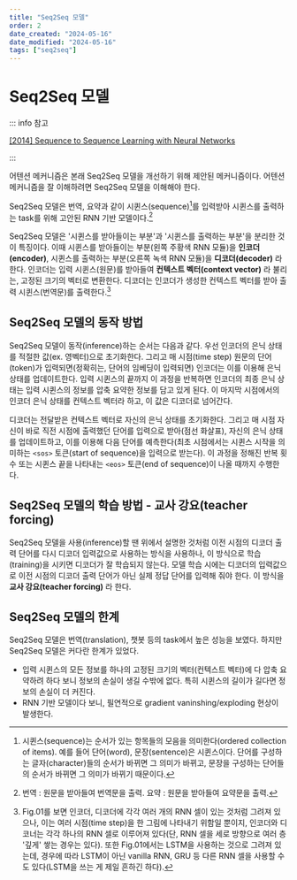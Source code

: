 ```yaml
---
title: "Seq2Seq 모델"
order: 2
date_created: "2024-05-16"
date_modified: "2024-05-16"
tags: ["seq2seq"]
---
```


# Seq2Seq 모델

::: info 참고

[[2014] Sequence to Sequence Learning with Neural Networks](https://arxiv.org/abs/1409.3215)

:::

어텐션 메커니즘은 본래 Seq2Seq 모델을 개선하기 위해 제안된 메커니즘이다. 어텐션 메커니즘을 잘 이해하려면 Seq2Seq 모델을 이해해야 한다.

Seq2Seq 모델은 번역, 요약과 같이 시퀸스(sequence)[^1]를 입력받아 시퀸스를 출력하는 task를 위해 고안된 RNN 기반 모델이다.[^2]

[^1]: 시퀸스(sequence)는 순서가 있는 항목들의 모음을 의미한다(ordered collection of items). 예를 들어 단어(word), 문장(sentence)은 시퀸스이다. 단어를 구성하는 글자(character)들의 순서가 바뀌면 그 의미가 바뀌고, 문장을 구성하는 단어들의 순서가 바뀌면 그 의미가 바뀌기 때문이다.
[^2]: 번역 : 원문을 받아들여 번역문을 출력. 요약 : 원문을 받아들여 요약문을 출력.

<v-image src="seq2seq.png" title="Fig.01 Seq2Seq 모델" description="영어 문장 &quot;I am a student.&quot;을 프랑스어 &quot;Je suis étudiant.&quot;으로 번역하는 Seq2Seq 모델이다. 왼쪽 주황색 사각형이 인코더(encoder)를, 오른쪽 녹색 사각형이 디코더(decoder)를 나타내고 있다. 인코더는 입력 문장(&quot;I am a student.&quot;)을 입력받아 컨텍스트 벡터(context vector)를 출력하고, 디코더는 컨텍스트 벡터(와 <code>&lt;sos&gt;</code> 토큰)를 입력으로 받아 출력 문장(&quot;Je suis étudiant.&quot;)을 출력한다." />

Seq2Seq 모델은 '시퀸스를 받아들이는 부분'과 '시퀸스를 출력하는 부분'을 분리한 것이 특징이다. 이때 시퀸스를 받아들이는 부분(왼쪽 주황색 RNN 모듈)을 **인코더(encoder)**, 시퀸스를 출력하는 부분(오른쪽 녹색 RNN 모듈)을 **디코더(decoder)** 라 한다. 인코더는 입력 시퀸스(원문)를 받아들여 **컨텍스트 벡터(context vector)** 라 불리는, 고정된 크기의 벡터로 변환한다. 디코더는 인코더가 생성한 컨텍스트 벡터를 받아 출력 시퀸스(번역문)를 출력한다.[^3]

[^3]: Fig.01를 보면 인코더, 디코더에 각각 여러 개의 RNN 셀이 있는 것처럼 그려져 있으나, 이는 여러 시점(time step)을 한 그림에 나타내기 위함일 뿐이지, 인코더와 디코너는 각각 하나의 RNN 셀로 이루어져 있다(단, RNN 셀을 세로 방향으로 여러 층 '깊게' 쌓는 경우는 있다). 또한 Fig.01에서는 LSTM을 사용하는 것으로 그려져 있는데, 경우에 따라 LSTM이 아닌 vanilla RNN, GRU 등 다른 RNN 셀을 사용할 수도 있다(LSTM을 쓰는 게 제일 흔하긴 하다).

## Seq2Seq 모델의 동작 방법

Seq2Seq 모델이 동작(inference)하는 순서는 다음과 같다. 우선 인코더의 은닉 상태를 적절한 값(ex. 영벡터)으로 초기화한다. 그리고 매 시점(time step) 원문의 단어(token)가 입력되면(정확히는, 단어의 임베딩이 입력되면) 인코더는 이를 이용해 은닉 상태를 업데이트한다. 입력 시퀸스의 끝까지 이 과정을 반복하면 인코더의 최종 은닉 상태는 입력 시퀸스의 정보를 압축 요약한 정보를 담고 있게 된다. 이 마지막 시점에서의 인코더 은닉 상태를 컨텍스트 벡터라 하고, 이 값은 디코더로 넘어간다.

디코더는 전달받은 컨텍스트 벡터로 자신의 은닉 상태를 초기화한다. 그리고 매 시점 자신이 바로 직전 시점에 출력했던 단어를 입력으로 받아(점선 화살표), 자신의 은닉 상태를 업데이트하고, 이를 이용해 다음 단어를 예측한다(최초 시점에서는 시퀸스 시작을 의미하는 `<sos>` 토큰(start of sequence)을 입력으로 받는다). 이 과정을 정해진 반복 횟수 또는 시퀸스 끝을 나타내는 `<eos>` 토큰(end of sequence)이 나올 때까지 수행한다.

## Seq2Seq 모델의 학습 방법 - 교사 강요(teacher forcing)

Seq2Seq 모델을 사용(inference)할 땐 위에서 설명한 것처럼 이전 시점의 디코더 출력 단어를 다시 디코더 입력값으로 사용하는 방식을 사용하나, 이 방식으로 학습(training)을 시키면 디코더가 잘 학습되지 않는다. 모델 학습 시에는 디코더의 입력값으로 이전 시점의 디코더 출력 단어가 아닌 실제 정답 단어를 입력해 줘야 한다. 이 방식을 **교사 강요(teacher forcing)** 라 한다.

<v-image src="seq2seq-teacher-forcing.png" title="Fig.02 Seq2Seq - Teacher Forcing" description="Seq2Seq 모델의 학습은 교사 강요(teacher forcing) 방식으로 진행해야 한다. 즉 &quot;&lt;sos&gt;je suis étudiant&quot;가 입력되었을 때 &quot;je suis étudiant&lt;eos&gt;&quot;가 출력되어야 한다는 것을 디코더에게 직접 알려줘야 한다." />

## Seq2Seq 모델의 한계

Seq2Seq 모델은 번역(translation), 챗봇 등의 task에서 높은 성능을 보였다. 하지만 Seq2Seq 모델은 커다란 한계가 있었다.

- 입력 시퀸스의 모든 정보를 하나의 고정된 크기의 벡터(컨텍스트 벡터)에 다 압축 요약하려 하다 보니 정보의 손실이 생길 수밖에 없다. 특히 시퀸스의 길이가 길다면 정보의 손실이 더 커진다.
- RNN 기반 모델이다 보니, 필연적으로 gradient vaninshing/exploding 현상이 발생한다.
